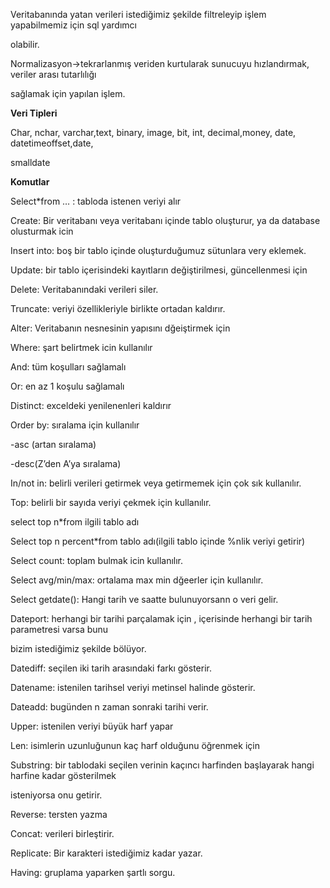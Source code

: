 ﻿

Veritabanında yatan verileri istediğimiz şekilde filtreleyip işlem yapabilmemiz için sql yardımcı

olabilir.

Normalizasyon→tekrarlanmış veriden kurtularak sunucuyu hızlandırmak, veriler arası tutarlılığı

sağlamak için yapılan işlem.

**Veri Tipleri**

Char, nchar, varchar,text, binary, image, bit, int, decimal,money, date, datetimeoffset,date,

smalldate

**Komutlar**

Select\*from … : tabloda istenen veriyi alır

Create: Bir veritabanı veya veritabanı içinde tablo oluşturur, ya da database olusturmak icin

Insert into: boş bir tablo içinde oluşturduğumuz sütunlara very eklemek.

Update: bir tablo içerisindeki kayıtların değiştirilmesi, güncellenmesi için

Delete: Veritabanındaki verileri siler.

Truncate: veriyi özellikleriyle birlikte ortadan kaldırır.

Alter: Veritabanın nesnesinin yapısını dğeiştirmek için

Where: şart belirtmek icin kullanılır

And: tüm koşulları sağlamalı

Or: en az 1 koşulu sağlamalı

Distinct: exceldeki yenilenenleri kaldırır

Order by: sıralama için kullanılır

-asc (artan sıralama)

-desc(Z’den A’ya sıralama)

In/not in: belirli verileri getirmek veya getirmemek için çok sık kullanılır.

Top: belirli bir sayıda veriyi çekmek için kullanılır.

select top n\*from ilgili tablo adı

Select top n percent\*from tablo adı(ilgili tablo içinde %nlik veriyi getirir)

Select count: toplam bulmak icin kullanılır.

Select avg/min/max: ortalama max min dğeerler için kullanılır.

Select getdate(): Hangi tarih ve saatte bulunuyorsann o veri gelir.

Dateport: herhangi bir tarihi parçalamak için , içerisinde herhangi bir tarih parametresi varsa bunu

bizim istediğimiz şekilde bölüyor.

Datediff: seçilen iki tarih arasındaki farkı gösterir.

Datename: istenilen tarihsel veriyi metinsel halinde gösterir.

Dateadd: bugünden n zaman sonraki tarihi verir.





Upper: istenilen veriyi büyük harf yapar

Len: isimlerin uzunluğunun kaç harf olduğunu öğrenmek için

Substring: bir tablodaki seçilen verinin kaçıncı harfinden başlayarak hangi harfine kadar gösterilmek

isteniyorsa onu getirir.

Reverse: tersten yazma

Concat: verileri birleştirir.

Replicate: Bir karakteri istediğimiz kadar yazar.

Having: gruplama yaparken şartlı sorgu.



